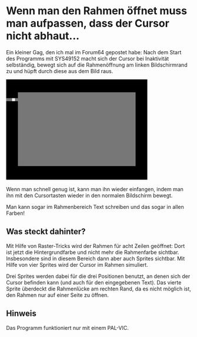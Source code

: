 # Wenn man den Rahmen öffnet muss man aufpassen, dass der Cursor nicht abhaut...

Ein kleiner Gag, den ich mal im Forum64 gepostet habe: Nach dem Start
des Programms mit SYS49152 macht sich der Cursor bei Inaktivität
selbständig, bewegt sich auf die Rahmenöffnung am linken
Bildschirmrand zu und hüpft durch diese aus dem Bild raus.

![VICE-Screenshot](screenshot.png)

Wenn man schnell genug ist, kann man ihn wieder einfangen, indem man
ihn mit den Cursortasten wieder in den normalen Bildschirm bewegt.

Man kann sogar im Rahmenbereich Text schreiben und das sogar in allen
Farben!

## Was steckt dahinter? ##

Mit Hilfe von Raster-Tricks wird der Rahmen für acht Zeilen geöffnet:
Dort ist jetzt die Hintergrundfarbe und nicht mehr die Rahmenfarbe
sichtbar. Insbesondere sind in diesem Bereich dann aber auch Sprites
sichtbar. Mit Hilfe von vier Sprites wird der Cursor im Rahmen
simuliert.

Drei Sprites werden dabei für die drei Positionen benutzt, an denen
sich der Cursor befinden kann (und auch für den eingegebenen Text).
Das vierte Sprite überdeckt die Rahmenlücke am rechten Rand, da es
nicht möglich ist, den Rahmen nur auf einer Seite zu öffnen.

## Hinweis ##

Das Programm funktioniert nur mit einem PAL-VIC.
